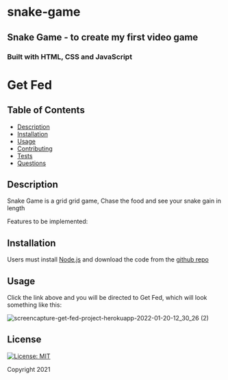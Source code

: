 # snake-game

## Snake Game - to create my first video game



### Built with HTML, CSS and JavaScript

# Get Fed

## Table of Contents
* [Description](#description)
* [Installation](#installation)
* [Usage](#usage)
* [Contributing](#contributing)
* [Tests](#tests)
* [Questions](#questions)

## Description
 Snake Game is a grid grid game, Chase the food and see your snake gain in length

Features to be implemented:

## Installation
Users must install <a href="https://nodejs.org/en/" target="_blank">Node.js</a> and download the code from the <a href="https://github.com/tygrski/snake-game" target="_blank">github repo</a>
## Usage
Click the link above and you will be directed to Get Fed, which will look something like this: 

![screencapture-get-fed-project-herokuapp-2022-01-20-12_30_26 (2)](https://user-images.githubusercontent.com/86434738/150391248-24fe7e6e-d7bf-44dd-8f19-f3ad66d7c1a7.jpg)


## License
[![License: MIT](https://img.shields.io/badge/License-MIT-red.svg)](https://opensource.org/licenses/MIT)

Copyright 2021
